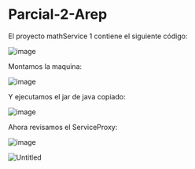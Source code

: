# Parcial-2-Arep

El proyecto mathService 1 contiene el siguiente código:

![image](https://user-images.githubusercontent.com/25957863/198165652-6b598b4b-bd12-4b7b-af98-1810dea5f8a4.png)

Montamos la maquina:

![image](https://user-images.githubusercontent.com/25957863/198165684-08189727-73c1-4422-a44d-a9828fa369dd.png)

Y ejecutamos el jar de java copiado:

![image](https://user-images.githubusercontent.com/25957863/198161996-316ba150-13e1-4b89-82e2-e824dac7663b.png)

Ahora revisamos el ServiceProxy:

![image](https://user-images.githubusercontent.com/25957863/198166321-7f9257b8-a33d-4be4-ae64-9552f1e95541.png)



![Untitled](https://user-images.githubusercontent.com/25957863/198166270-fe0747e5-7602-4a6b-8066-4da7a941cf95.png)

